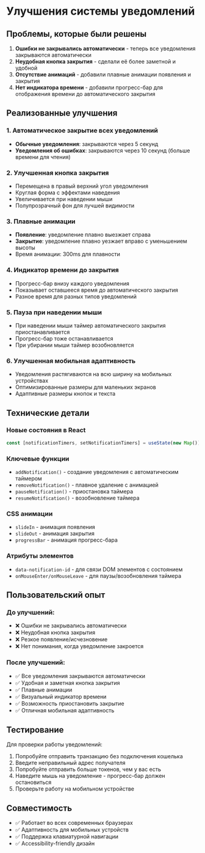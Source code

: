 # Улучшения системы уведомлений

## Проблемы, которые были решены

1. **Ошибки не закрывались автоматически** - теперь все уведомления закрываются автоматически
2. **Неудобная кнопка закрытия** - сделали её более заметной и удобной
3. **Отсутствие анимаций** - добавили плавные анимации появления и закрытия
4. **Нет индикатора времени** - добавили прогресс-бар для отображения времени до автоматического закрытия

## Реализованные улучшения

### 1. Автоматическое закрытие всех уведомлений
- **Обычные уведомления**: закрываются через 5 секунд
- **Уведомления об ошибках**: закрываются через 10 секунд (больше времени для чтения)

### 2. Улучшенная кнопка закрытия
- Перемещена в правый верхний угол уведомления
- Круглая форма с эффектами наведения
- Увеличивается при наведении мыши
- Полупрозрачный фон для лучшей видимости

### 3. Плавные анимации
- **Появление**: уведомление плавно выезжает справа
- **Закрытие**: уведомление плавно уезжает вправо с уменьшением высоты
- Время анимации: 300ms для плавности

### 4. Индикатор времени до закрытия
- Прогресс-бар внизу каждого уведомления
- Показывает оставшееся время до автоматического закрытия
- Разное время для разных типов уведомлений

### 5. Пауза при наведении мыши
- При наведении мыши таймер автоматического закрытия приостанавливается
- Прогресс-бар тоже останавливается
- При убирании мыши таймер возобновляется

### 6. Улучшенная мобильная адаптивность
- Уведомления растягиваются на всю ширину на мобильных устройствах
- Оптимизированные размеры для маленьких экранов
- Адаптивные размеры кнопок и текста

## Технические детали

### Новые состояния в React
```javascript
const [notificationTimers, setNotificationTimers] = useState(new Map());
```

### Ключевые функции
- `addNotification()` - создание уведомления с автоматическим таймером
- `removeNotification()` - плавное удаление с анимацией
- `pauseNotification()` - приостановка таймера
- `resumeNotification()` - возобновление таймера

### CSS анимации
- `slideIn` - анимация появления
- `slideOut` - анимация закрытия
- `progressBar` - анимация прогресс-бара

### Атрибуты элементов
- `data-notification-id` - для связи DOM элементов с состоянием
- `onMouseEnter/onMouseLeave` - для паузы/возобновления таймера

## Пользовательский опыт

### До улучшений:
- ❌ Ошибки не закрывались автоматически
- ❌ Неудобная кнопка закрытия
- ❌ Резкое появление/исчезновение
- ❌ Нет понимания, когда уведомление закроется

### После улучшений:
- ✅ Все уведомления закрываются автоматически
- ✅ Удобная и заметная кнопка закрытия
- ✅ Плавные анимации
- ✅ Визуальный индикатор времени
- ✅ Возможность приостановить закрытие
- ✅ Отличная мобильная адаптивность

## Тестирование

Для проверки работы уведомлений:

1. Попробуйте отправить транзакцию без подключения кошелька
2. Введите неправильный адрес получателя
3. Попробуйте отправить больше токенов, чем у вас есть
4. Наведите мышь на уведомление - прогресс-бар должен остановиться
5. Проверьте работу на мобильном устройстве

## Совместимость

- ✅ Работает во всех современных браузерах
- ✅ Адаптивность для мобильных устройств
- ✅ Поддержка клавиатурной навигации
- ✅ Accessibility-friendly дизайн 